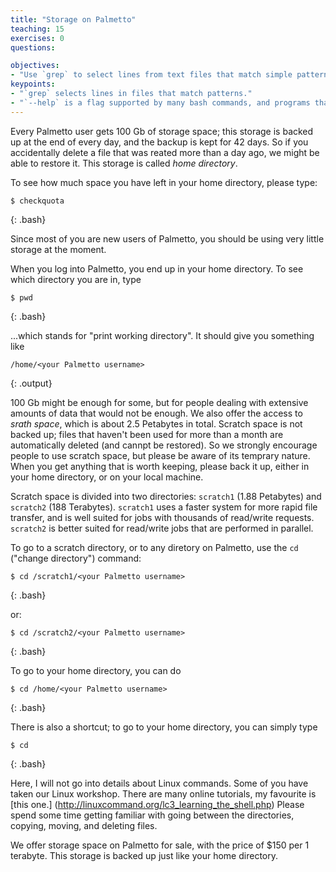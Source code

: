 ```yaml
---
title: "Storage on Palmetto"
teaching: 15
exercises: 0
questions:

objectives:
- "Use `grep` to select lines from text files that match simple patterns."
keypoints:
- "`grep` selects lines in files that match patterns."
- "`--help` is a flag supported by many bash commands, and programs that can be run from within Bash, to display more information on how to use these commands or programs."
---
```


Every Palmetto user gets 100 Gb of storage space; this storage is backed up at the end of every day, and the backup is kept for 42 days. So if you accidentally delete a file that was reated more than a day ago, we might be able to restore it. This storage is called *home directory*.

To see how much space you have left in your home directory, please type:

~~~
$ checkquota
~~~
{: .bash}

Since most of you are new users of Palmetto, you should be using very little storage at the moment.

When you log into Palmetto, you end up in your home directory. To see which directory you are in, type 

~~~
$ pwd
~~~
{: .bash}

...which stands for "print working directory". It should give you something like

~~~
/home/<your Palmetto username>
~~~
{: .output}

100 Gb might be enough for some, but for people dealing with extensive amounts of data that would not be enough. We also offer the access to *srath space*, which is about 2.5 Petabytes in total. Scratch space is not backed up; files that haven't been used for more than a month are automatically deleted (and cannpt be restored). So we strongly encourage people to use scratch space, but please be aware of its temprary nature. When you get anything that is worth keeping, please back it up, either in your home directory, or on your local machine.

Scratch space is divided into two directories: `scratch1` (1.88 Petabytes) and `scratch2` (188 Terabytes). `scratch1` uses a faster system for more rapid file transfer, and is well suited for jobs with thousands of read/write requests. `scratch2` is better suited for read/write jobs that are performed in parallel.

To go to a scratch directory, or to any diretory on Palmetto, use the `cd` ("change directory") command:

~~~
$ cd /scratch1/<your Palmetto username>
~~~
{: .bash}
 

or:

~~~
$ cd /scratch2/<your Palmetto username>
~~~
{: .bash}

To go to your home directory, you can do

~~~
$ cd /home/<your Palmetto username>
~~~
{: .bash}

There is also a shortcut; to go to your home directory, you can simply type

~~~
$ cd
~~~
{: .bash}

Here, I will not go into details about Linux commands. Some of you have taken our Linux workshop. There are many online tutorials, my favourite is [this one.] (http://linuxcommand.org/lc3_learning_the_shell.php) Please spend some time getting familiar with going between the directories, copying, moving, and deleting files.

We offer storage space on Palmetto for sale, with the price of $150 per 1 terabyte. This storage is backed up just like your home directory.
